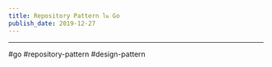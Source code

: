 ```yaml
---
title: Repository Pattern ใน Go
publish_date: 2019-12-27
---
```


---
#go #repository-pattern #design-pattern